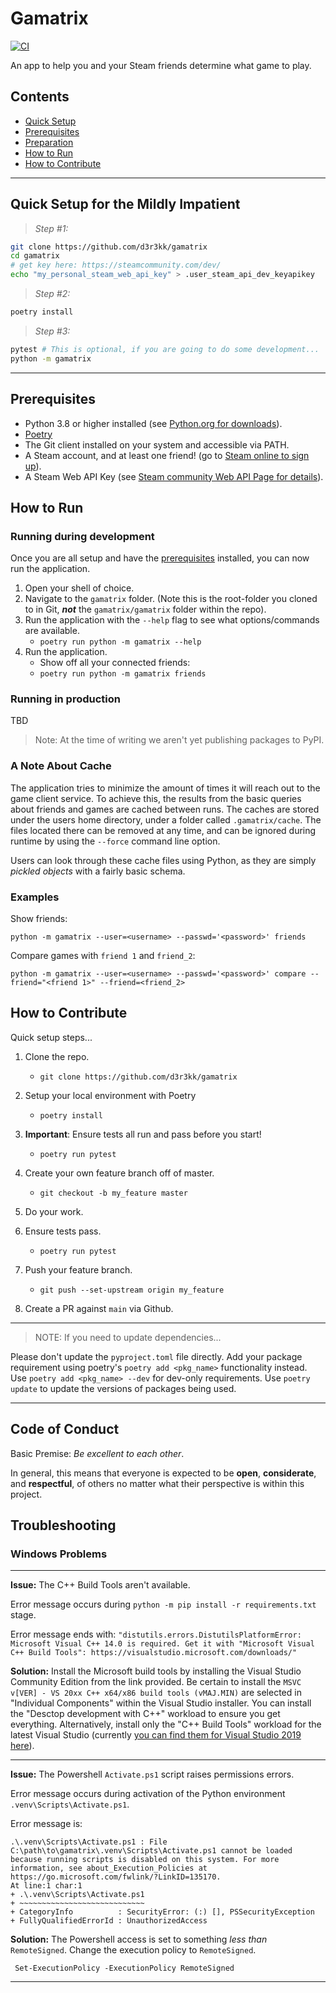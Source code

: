 # Gamatrix

[![CI](https://github.com/d3r3kk/gamatrix/workflows/CI/badge.svg)](https://github.com/d3r3kk/gamatrix/actions?query=workflow%3ACI)

An app to help you and your Steam friends determine what game to play.

## Contents

- [Quick Setup](#quick-setup-for-the-mildly-impatient)
- [Prerequisites](#prerequisites)
- [Preparation](#preparation)
- [How to Run](#how-to-run)
- [How to Contribute](#how-to-contribute)

---

## Quick Setup for the Mildly Impatient

> _Step #1:_

```bash
git clone https://github.com/d3r3kk/gamatrix
cd gamatrix
# get key here: https://steamcommunity.com/dev/
echo "my_personal_steam_web_api_key" > .user_steam_api_dev_keyapikey
```

> _Step #2:_

```bash
poetry install
```

> _Step #3:_

```bash
pytest # This is optional, if you are going to do some development...
python -m gamatrix
```

---

## Prerequisites

- Python 3.8 or higher installed (see [Python.org for downloads](https://www.python.org/downloads/)).
- [Poetry](https://python-poetry.org/)
- The Git client installed on your system and accessible via PATH.
- A Steam account, and at least one friend! (go to [Steam online to sign up](https://steampowered.com/)).
- A Steam Web API Key (see [Steam community Web API Page for details](https://steamcommunity.com/dev/apikey)).

## How to Run

### Running during development

Once you are all setup and have the [prerequisites](#prerequisites) installed, you can
now run the application.

1. Open your shell of choice.
1. Navigate to the `gamatrix` folder. (Note this is the root-folder you cloned to in
Git, **_not_** the `gamatrix/gamatrix` folder within the repo).
1. Run the application with the `--help` flag to see what options/commands are available.
    - `poetry run python -m gamatrix --help`
1. Run the application.
    - Show off all your connected friends:
    - `poetry run python -m gamatrix friends`

### Running in production

TBD

> Note: At the time of writing we aren't yet publishing packages to PyPI.

### A Note About Cache

The application tries to minimize the amount of times it will reach out to the game
client service. To achieve this, the results from the basic queries about friends and
games are cached between runs. The caches are stored under the users home directory,
under a folder called `.gamatrix/cache`. The files located there can be removed at any
time, and can be ignored during runtime by using the `--force` command line option.

Users can look through these cache files using Python, as they are simply _pickled
objects_ with a fairly basic schema.

### Examples

Show friends:

`python -m gamatrix --user=<username> --passwd='<password>' friends`

Compare games with `friend 1` and `friend_2`:

`python -m gamatrix --user=<username> --passwd='<password>' compare --friend="<friend 1>" --friend=<friend_2>`

## How to Contribute

Quick setup steps...

1. Clone the repo.

    - `git clone https://github.com/d3r3kk/gamatrix`

1. Setup your local environment with Poetry

    - `poetry install`

1. **Important**: Ensure tests all run and pass before you start!

    - `poetry run pytest`

1. Create your own feature branch off of master.

    - `git checkout -b my_feature master`

1. Do your work.
1. Ensure tests pass.

    - `poetry run pytest`

1. Push your feature branch.

    - `git push --set-upstream origin my_feature`

1. Create a PR against `main` via Github.

---

> NOTE: If you need to update dependencies...

Please don't update the `pyproject.toml` file directly. Add your package requirement using
poetry's `poetry add <pkg_name>` functionality instead. Use
`poetry add <pkg_name> --dev` for dev-only requirements. Use `poetry update` to update the
versions of packages being used.

---

## Code of Conduct

Basic Premise: _Be excellent to each other_.

In general, this means that everyone is expected to be **open**, **considerate**, and
**respectful**, of others no matter what their perspective is within this project.

## Troubleshooting

### Windows Problems

---

**Issue:** The C++ Build Tools aren't available.

Error message occurs during `python -m pip install -r requirements.txt` stage.

Error message ends with:
`"distutils.errors.DistutilsPlatformError: Microsoft Visual C++ 14.0 is required. Get it with "Microsoft Visual C++ Build Tools": https://visualstudio.microsoft.com/downloads/"`

**Solution:** Install the Microsoft build tools by installing the Visual Studio Community Edition from the link provided. Be certain to install the `MSVC v[VER] - VS 20xx C++ x64/x86 build tools (vMAJ.MIN)` are selected in "Individual Components" within the Visual Studio installer. You can install the "Desctop development with C++" workload to ensure you get everything. Alternatively, install only the "C++ Build Tools" workload for the latest Visual Studio (currently [you can find them for Visual Studio 2019 here](https://visualstudio.microsoft.com/downloads/#build-tools-for-visual-studio-2019)).

---

**Issue:** The Powershell `Activate.ps1` script raises permissions errors.

Error message occurs during activation of the Python environment `.venv\Scripts\Activate.ps1`.

Error message is:

```pwsh
.\.venv\Scripts\Activate.ps1 : File C:\path\to\gamatrix\.venv\Scripts\Activate.ps1 cannot be loaded because running scripts is disabled on this system. For more information, see about_Execution_Policies at https://go.microsoft.com/fwlink/?LinkID=135170.
At line:1 char:1
+ .\.venv\Scripts\Activate.ps1
+ ~~~~~~~~~~~~~~~~~~~~~~~~~~~~
+ CategoryInfo          : SecurityError: (:) [], PSSecurityException
+ FullyQualifiedErrorId : UnauthorizedAccess
```

**Solution:** The Powershell access is set to something _less than_ `RemoteSigned`. Change the execution
policy to `RemoteSigned`.

```pwsh
 Set-ExecutionPolicy -ExecutionPolicy RemoteSigned
 ```

---
